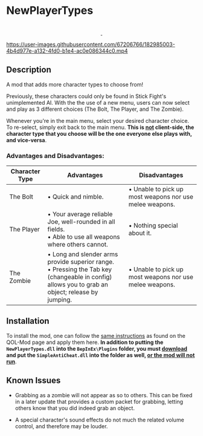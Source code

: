 # NewPlayerTypes

<p style="text-align: center;">
  <a href="https://forthebadge.com">
    <img src="https://forthebadge.com/images/badges/made-with-c-sharp.svg" alt="">
  </a>
</p>
<p style="text-align: center;">
  <a href="https://github.com/Mn0ky/SFTG-NewPlayerTypes/releases/latest">
    <img src="https://img.shields.io/github/downloads/Mn0ky/SFTG-NewPlayerTypes/total?label=Github%20downloads&logo=github" alt="">
  </a>
  <a href="https://www.gnu.org/licenses/MIT">
    <img src="https://img.shields.io/badge/MIT-blue.svg" alt="">
  </a>
</p>

https://user-images.githubusercontent.com/67206766/182985003-4b4d977e-a132-4fd0-b1e4-ac0e086344c0.mp4

## Description

A mod that adds more character types to choose from!

Previously, these characters could only be found in Stick Fight's
unimplemented AI. With the the use of a new menu, users can now select and
play as 3 different choices (The Bolt, The Player, and The Zombie).

Whenever you're in the main menu, select your desired character choice. 
To re-select, simply exit back to the main menu. **This is <ins>not</ins> 
client-side, the character type that you choose will be the one everyone
else plays with, and vice-versa**.

### Advantages and Disadvantages:

| Character Type | Advantages                                                                                                  | Disadvantages                                           |
|----------------|-------------------------------------------------------------------------------------------------------------|---------------------------------------------------------|
| The Bolt       | • Quick and nimble.                                                                                         | • Unable to pick up most weapons nor use melee weapons. |
| The Player     | • Your average reliable Joe, well-rounded in all fields.<br>• Able to use all weapons where others cannot. | • Nothing special about it.                             |
| The Zombie     | • Long and slender arms provide superior range.<br>• Pressing the Tab key (changeable in config) allows you to grab an object; release by jumping.| • Unable to pick up most weapons nor use melee weapons. |

## Installation

To install the mod, one can follow the [same instructions](https://github.com/Mn0ky/QOL-Mod/#installation) 
as found on the QOL-Mod page and apply them here. **In addition to putting
the ``NewPlayerTypes.dll`` into the ``BepInEx\Plugins`` folder, you 
must [download](https://github.com/Mn0ky/SFTG-SimpleAntiCheat/releases/latest/download/SimpleAntiCheat.dll) 
and put the ``SimpleAntiCheat.dll`` into the folder as well, <ins>or the 
mod will not run</ins>**.

## Known Issues

- Grabbing as a zombie will not appear as so to others. This can be fixed in a later update that provides a custom packet for 
grabbing, letting others know that you did indeed grab an object.

- A special character's sound effects do not much the related volume control, and therefore may be louder.
